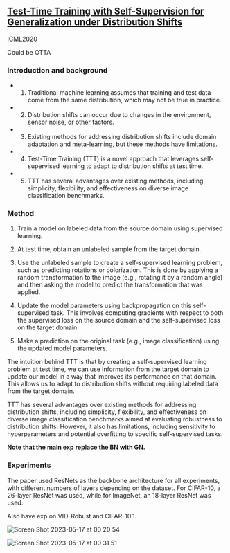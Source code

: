 ## [Test-Time Training with Self-Supervision for Generalization under Distribution Shifts](https://arxiv.org/abs/1909.13231)

ICML2020

Could be OTTA 

### Introduction and background
- 1. Traditional machine learning assumes that training and test data come from the same distribution, which may not be true in practice.
- 2. Distribution shifts can occur due to changes in the environment, sensor noise, or other factors.
- 3. Existing methods for addressing distribution shifts include domain adaptation and meta-learning, but these methods have limitations.
- 4. Test-Time Training (TTT) is a novel approach that leverages self-supervised learning to adapt to distribution shifts at test time.
- 5. TTT has several advantages over existing methods, including simplicity, flexibility, and effectiveness on diverse image classification benchmarks.

### Method
1. Train a model on labeled data from the source domain using supervised learning.

2. At test time, obtain an unlabeled sample from the target domain.

3. Use the unlabeled sample to create a self-supervised learning problem, such as predicting rotations or colorization. This is done by applying a random transformation to the image (e.g., rotating it by a random angle) and then asking the model to predict the transformation that was applied.

4. Update the model parameters using backpropagation on this self-supervised task. This involves computing gradients with respect to both the supervised loss on the source domain and the self-supervised loss on the target domain.

5. Make a prediction on the original task (e.g., image classification) using the updated model parameters.

The intuition behind TTT is that by creating a self-supervised learning problem at test time, we can use information from the target domain to update our model in a way that improves its performance on that domain. This allows us to adapt to distribution shifts without requiring labeled data from the target domain.

TTT has several advantages over existing methods for addressing distribution shifts, including simplicity, flexibility, and effectiveness on diverse image classification benchmarks aimed at evaluating robustness to distribution shifts. However, it also has limitations, including sensitivity to hyperparameters and potential overfitting to specific self-supervised tasks.

**Note that the main exp replace the BN with GN.**

### Experiments
The paper used ResNets as the backbone architecture for all experiments, with different numbers of layers depending on the dataset. For CIFAR-10, a 26-layer ResNet was used, while for ImageNet, an 18-layer ResNet was used.

Also have exp on VID-Robust and CIFAR-10.1.

![Screen Shot 2023-05-17 at 00 20 54](https://github.com/Jo-wang/Daily-Paper-Reading/assets/46414159/977617d9-dd4a-4dfa-97a6-d5d9b5b1c567)

![Screen Shot 2023-05-17 at 00 31 51](https://github.com/Jo-wang/Daily-Paper-Reading/assets/46414159/4439536c-6c52-4397-83b4-cface6386abd)

